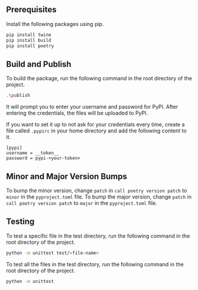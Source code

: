 ## Prerequisites
Install the following packages using pip.
```bash
pip install twine
pip install build
pip install poetry
```

## Build and Publish
To build the package, run the following command in the root directory of the project.
```bash
.\publish
```

It will prompt you to enter your username and password for PyPl. After entering the credentials, the files will be uploaded to PyPl.

If you want to set it up to not ask for your credentials every time, create a file called `.pypirc` in your home directory and add the following content to it.
```pypirc
[pypi]
username = __token__
password = pypi-<your-token>
```

## Minor and Major Version Bumps
To bump the minor version, change `patch` in `call poetry version patch` to `minor` in the `pyproject.toml` file. To bump the major version, change `patch` in `call poetry version patch` to `major` in the `pyproject.toml` file.

## Testing
To test a specific file in the test directory, run the following command in the root directory of the project.
```bash
python -m unittest test/<file-name>
```

To test all the files in the test directory, run the following command in the root directory of the project.
```bash
python -m unittest
```